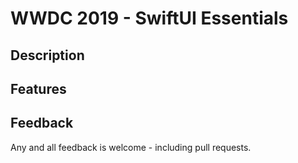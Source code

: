 # WWDC 2019 - SwiftUI Essentials


## Description


## Features


## Feedback

Any and all feedback is welcome - including pull requests.
